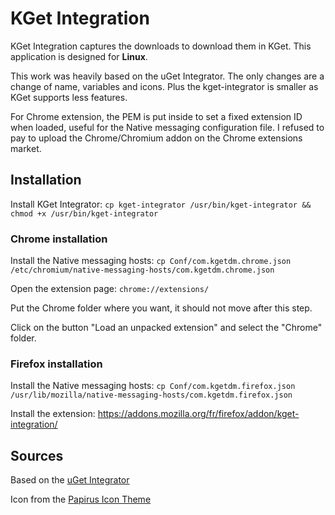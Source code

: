 # KGet Integration

KGet Integration captures the downloads to download them in KGet. This application is designed for **Linux**.

This work was heavily based on the uGet Integrator. The only changes are a change of name, variables and icons. Plus the kget-integrator is smaller as KGet supports less features.

For Chrome extension, the PEM is put inside to set a fixed extension ID when loaded, useful for the Native messaging configuration file. I refused to pay to upload the Chrome/Chromium addon on the Chrome extensions market.


## Installation

Install KGet Integrator: `cp kget-integrator /usr/bin/kget-integrator && chmod +x /usr/bin/kget-integrator`


### Chrome installation

Install the Native messaging hosts: `cp Conf/com.kgetdm.chrome.json /etc/chromium/native-messaging-hosts/com.kgetdm.chrome.json`

Open the extension page: `chrome://extensions/`

Put the Chrome folder where you want, it should not move after this step.

Click on the button "Load an unpacked extension" and select the "Chrome" folder.


### Firefox installation

Install the Native messaging hosts: `cp Conf/com.kgetdm.firefox.json /usr/lib/mozilla/native-messaging-hosts/com.kgetdm.firefox.json`

Install the extension: https://addons.mozilla.org/fr/firefox/addon/kget-integration/


## Sources

Based on the [uGet Integrator](https://github.com/ugetdm/uget-integrator)

Icon from the [Papirus Icon Theme](https://github.com/PapirusDevelopmentTeam/papirus-icon-theme)

